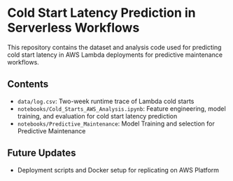 # Cold Start Latency Prediction in Serverless Workflows

This repository contains the dataset and analysis code used for predicting cold start latency in AWS Lambda deployments for predictive maintenance workflows.

## Contents

- `data/log.csv`: Two-week runtime trace of Lambda cold starts
- `notebooks/Cold_Starts_AWS_Analysis.ipynb`: Feature engineering, model training, and evaluation for cold start latency prediction
- `notebooks/Predictive_Maintenance`: Model Training and selection for Predictive Maintenance


## Future Updates

- Deployment scripts and Docker setup for replicating on AWS Platform